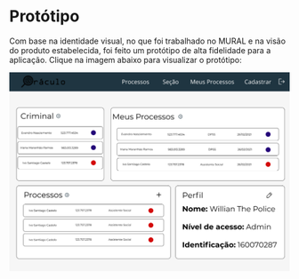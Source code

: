 # Protótipo

Com base na identidade visual, no que foi trabalhado no MURAL e na visão do produto estabelecida, foi feito um protótipo de alta fidelidade para a aplicação. Clique na imagem abaixo para visualizar o protótipo:

[![](./imgs/prototipo.png)](https://www.figma.com/file/hoAZJP0JLOW8WXSThviEWP/Or%C3%A1culo?node-id=129%3A9)
